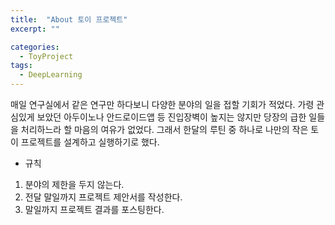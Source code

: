 ```yaml
---
title:  "About 토이 프로젝트"
excerpt: ""

categories:
  - ToyProject
tags:
  - DeepLearning
---
```


  매일 연구실에서 같은 연구만 하다보니 다양한 분야의 일을 접할 기회가 적었다. 가령 관심있게 보았던 아두이노나 안드로이드앱 등 진입장벽이 높지는 않지만 당장의 급한 일들을 처리하느라 할 마음의 여유가 없었다.
그래서 한달의 루틴 중 하나로 나만의 작은 토이 프로젝트를 설계하고 실행하기로 했다. 

* 규칙
1. 분야의 제한을 두지 않는다.
2. 전달 말일까지 프로젝트 제안서를 작성한다.
3. 말일까지 프로젝트 결과를 포스팅한다.